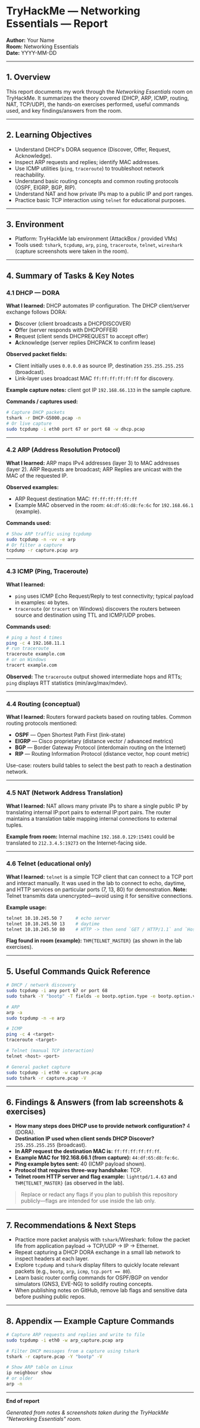 # TryHackMe — Networking Essentials — Report

**Author:** Your Name  
**Room:** Networking Essentials  
**Date:** YYYY-MM-DD

---

## 1. Overview
This report documents my work through the *Networking Essentials* room on TryHackMe. It summarizes the theory covered (DHCP, ARP, ICMP, routing, NAT, TCP/UDP), the hands-on exercises performed, useful commands used, and key findings/answers from the room.

---

## 2. Learning Objectives
- Understand DHCP's DORA sequence (Discover, Offer, Request, Acknowledge).  
- Inspect ARP requests and replies; identify MAC addresses.  
- Use ICMP utilities (`ping`, `traceroute`) to troubleshoot network reachability.  
- Understand basic routing concepts and common routing protocols (OSPF, EIGRP, BGP, RIP).  
- Understand NAT and how private IPs map to a public IP and port ranges.  
- Practice basic TCP interaction using `telnet` for educational purposes.

---

## 3. Environment
- Platform: TryHackMe lab environment (AttackBox / provided VMs)  
- Tools used: `tshark`, `tcpdump`, `arp`, `ping`, `traceroute`, `telnet`, `wireshark` (capture screenshots were taken in the room).

---

## 4. Summary of Tasks & Key Notes

### 4.1 DHCP — DORA
**What I learned:** DHCP automates IP configuration. The DHCP client/server exchange follows DORA:
- **D**iscover (client broadcasts a DHCPDISCOVER)  
- **O**ffer (server responds with DHCPOFFER)  
- **R**equest (client sends DHCPREQUEST to accept offer)  
- **A**cknowledge (server replies DHCPACK to confirm lease)

**Observed packet fields:**  
- Client initially uses `0.0.0.0` as source IP, destination `255.255.255.255` (broadcast).  
- Link-layer uses broadcast MAC `ff:ff:ff:ff:ff:ff` for discovery.

**Example capture notes:** client got IP `192.168.66.133` in the sample capture.

**Commands / captures used:**
```sh
# Capture DHCP packets
tshark -r DHCP-G5000.pcap -n
# Or live capture
sudo tcpdump -i eth0 port 67 or port 68 -w dhcp.pcap
```

---

### 4.2 ARP (Address Resolution Protocol)
**What I learned:** ARP maps IPv4 addresses (layer 3) to MAC addresses (layer 2). ARP Requests are broadcast; ARP Replies are unicast with the MAC of the requested IP.

**Observed examples:**  
- ARP Request destination MAC: `ff:ff:ff:ff:ff:ff`  
- Example MAC observed in the room: `44:df:65:d8:fe:6c` for `192.168.66.1` (example).

**Commands used:**
```sh
# Show ARP traffic using tcpdump
sudo tcpdump -n -vv -e arp
# Or filter a capture
tcpdump -r capture.pcap arp
```

---

### 4.3 ICMP (Ping, Traceroute)
**What I learned:**  
- `ping` uses ICMP Echo Request/Reply to test connectivity; typical payload in examples: `40` bytes.  
- `traceroute` (or `tracert` on Windows) discovers the routers between source and destination using TTL and ICMP/UDP probes.

**Commands used:**
```sh
# ping a host 4 times
ping -c 4 192.168.11.1
# run traceroute
traceroute example.com
# or on Windows
tracert example.com
```

**Observed:** The `traceroute` output showed intermediate hops and RTTs; `ping` displays RTT statistics (min/avg/max/mdev).

---

### 4.4 Routing (conceptual)
**What I learned:** Routers forward packets based on routing tables. Common routing protocols mentioned:
- **OSPF** — Open Shortest Path First (link-state)  
- **EIGRP** — Cisco proprietary (distance vector / advanced metrics)  
- **BGP** — Border Gateway Protocol (interdomain routing on the Internet)  
- **RIP** — Routing Information Protocol (distance vector, hop count metric)

Use-case: routers build tables to select the best path to reach a destination network.

---

### 4.5 NAT (Network Address Translation)
**What I learned:** NAT allows many private IPs to share a single public IP by translating internal IP:port pairs to external IP:port pairs. The router maintains a translation table mapping internal connections to external tuples.

**Example from room:** Internal machine `192.168.0.129:15401` could be translated to `212.3.4.5:19273` on the Internet-facing side.

---

### 4.6 Telnet (educational only)
**What I learned:** `telnet` is a simple TCP client that can connect to a TCP port and interact manually. It was used in the lab to connect to echo, daytime, and HTTP services on particular ports (7, 13, 80) for demonstration. **Note:** Telnet transmits data unencrypted—avoid using it for sensitive connections.

**Example usage:**
```sh
telnet 10.10.245.50 7     # echo server
telnet 10.10.245.50 13    # daytime
telnet 10.10.245.50 80    # HTTP -> then send `GET / HTTP/1.1` and `Host:` header
```

**Flag found in room (example):** `THM{TELNET_MASTER}` (as shown in the lab exercises).

---

## 5. Useful Commands Quick Reference
```sh
# DHCP / network discovery
sudo tcpdump -i any port 67 or port 68
sudo tshark -Y "bootp" -T fields -e bootp.option.type -e bootp.option.value

# ARP
arp -a
sudo tcpdump -n -e arp

# ICMP
ping -c 4 <target>
traceroute <target>

# Telnet (manual TCP interaction)
telnet <host> <port>

# General packet capture
sudo tcpdump -i eth0 -w capture.pcap
sudo tshark -r capture.pcap -V
```

---

## 6. Findings & Answers (from lab screenshots & exercises)
- **How many steps does DHCP use to provide network configuration?** 4 (DORA).  
- **Destination IP used when client sends DHCP Discover?** `255.255.255.255` (broadcast).  
- **In ARP request the destination MAC is:** `ff:ff:ff:ff:ff:ff`.  
- **Example MAC for 192.168.66.1 (from capture):** `44:df:65:d8:fe:6c`.  
- **Ping example bytes sent:** 40 (ICMP payload shown).  
- **Protocol that requires three-way handshake:** TCP.  
- **Telnet room HTTP server and flag example:** `lighttpd/1.4.63` and `THM{TELNET_MASTER}` (as observed in the lab).

> Replace or redact any flags if you plan to publish this repository publicly—flags are intended for use inside the lab only.

---

## 7. Recommendations & Next Steps
- Practice more packet analysis with `tshark`/Wireshark: follow the packet life from application payload → TCP/UDP → IP → Ethernet.  
- Repeat capturing a DHCP DORA exchange in a small lab network to inspect headers at each layer.  
- Explore `tcpdump` and `tshark` display filters to quickly locate relevant packets (e.g., `bootp`, `arp`, `icmp`, `tcp.port == 80`).  
- Learn basic router config commands for OSPF/BGP on vendor simulators (GNS3, EVE-NG) to solidify routing concepts.  
- When publishing notes on GitHub, remove lab flags and sensitive data before pushing public repos.

---

## 8. Appendix — Example Capture Commands
```sh
# Capture ARP requests and replies and write to file
sudo tcpdump -i eth0 -w arp_capture.pcap arp

# Filter DHCP messages from a capture using tshark
tshark -r capture.pcap -Y "bootp" -V

# Show ARP table on Linux
ip neighbour show
# or older
arp -n
```

---

**End of report**

*Generated from notes & screenshots taken during the TryHackMe "Networking Essentials" room.*
